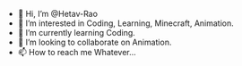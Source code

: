 - 👋 Hi, I’m @Hetav-Rao
- 👀 I’m interested in Coding, Learning, Minecraft, Animation.
- 🌱 I’m currently learning Coding.
- 💞️ I’m looking to collaborate on Animation.
- 📫 How to reach me Whatever...

<!---
Hetav-Rao/Hetav-Rao is a ✨ special ✨ repository because its `README.md` (this file) appears on your GitHub profile.
You can click the Preview link to take a look at your changes.
--->
